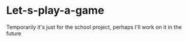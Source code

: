 # Let-s-play-a-game
Temporarily it's just for the school project, perhaps I'll work on it in the future

